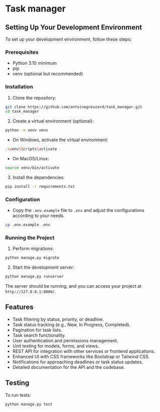 # Task manager

## Setting Up Your Development Environment

To set up your development environment, follow these steps:

### Prerequisites

- Python 3.10 minimum
- pip
- venv (optional but recommended)

### Installation

1. Clone the repository:

```bash
git clone https://github.com/antoinegreuzard/task_manager.git
cd task_manager
```

2. Create a virtual environment (optional):

```bash
python -m venv venv
```

- On Windows, activate the virtual environment:

```bash
.\venv\Scripts\activate
```

- On MacOS/Linux:

```bash
source venv/bin/activate
```

3. Install the dependencies:

```bash
pip install -r requirements.txt
```

### Configuration

- Copy the `.env.example` file to `.env` and adjust the configurations according to your needs.

```bash
cp .env.example .env
```

### Running the Project

1. Perform migrations:

```bash
python manage.py migrate
```

2. Start the development server:

```bash
python manage.py runserver
```

The server should be running, and you can access your project at `http://127.0.0.1:8000/`.

## Features

- Task filtering by status, priority, or deadline.
- Task status tracking (e.g., New, In Progress, Completed).
- Pagination for task lists.
- Task search functionality.
- User authentication and permissions management.
- Unit testing for models, forms, and views.
- REST API for integration with other services or frontend applications.
- Enhanced UI with CSS frameworks like Bootstrap or Tailwind CSS.
- Notifications for approaching deadlines or task status updates.
- Detailed documentation for the API and the codebase.

## Testing

To run tests:

```bash
python manage.py test
```
